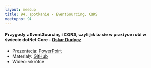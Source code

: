 ```yaml
---
layout: meetup
title: 94. spotkanie - EventSourcing, CQRS
meetupno: 94
---
```


#### Przygody z EventSourcing i CQRS, czyli jak to sie w praktyce robi w świecie dotNet Core - [Oskar Dudycz](http://oskar-dudycz.pl)
* Prezentacja: [PowerPoint](/assets/DDDudycz.pptx)
* Materiały: [GitHub](https://github.com/oskardudycz/EventSourcing.NetCore)
* Wideo: wkrótce
